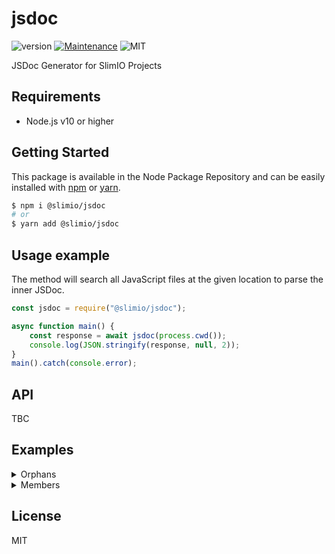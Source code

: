 # jsdoc
![version](https://img.shields.io/badge/version-0.1.0-blue.svg)
[![Maintenance](https://img.shields.io/badge/Maintained%3F-yes-green.svg)](https://github.com/SlimIO/is/commit-activity)
![MIT](https://img.shields.io/github/license/mashape/apistatus.svg)

JSDoc Generator for SlimIO Projects

## Requirements
- Node.js v10 or higher

## Getting Started

This package is available in the Node Package Repository and can be easily installed with [npm](https://docs.npmjs.com/getting-started/what-is-npm) or [yarn](https://yarnpkg.com).

```bash
$ npm i @slimio/jsdoc
# or
$ yarn add @slimio/jsdoc
```

## Usage example
The method will search all JavaScript files at the given location to parse the inner JSDoc.
```js
const jsdoc = require("@slimio/jsdoc");

async function main() {
    const response = await jsdoc(process.cwd());
    console.log(JSON.stringify(response, null, 2));
}
main().catch(console.error);
```

## API
TBC

## Examples

<details><summary>Orphans</summary>
<br />

Take the given JSDoc:
```js
/**
 * @func sayHello
 * @desc hello world
 */

/**
 * @const foo
 * @type {String}
 */
```

After parsing it will produce the following object:
```js
{
    "_orphans": [
        {
            "func": "sayHello",
            "desc": true
        },
        {
            "const": "foo",
            "type": {
                "required": false,
                "opt": false,
                "desc": "",
                "type": "String",
                "defaultValue": null,
                "name": ""
            }
        }
    ]
}
```
</details>

<details><summary>Members</summary>
<br />

Take the given JSDoc:
```js
/**
 * @namespace Utils
 */

/**
 * @func sayHello
 * @memberof Utils
 */
```

After parsing it will produce the following object:
```js
{
    "_orphans": [],
    "utils": {
        "namespace": "Utils",
        "members": [
            {
                "func": "sayHello",
                "memberof": "Utils"
            }
        ]
    }
}
```
</details>

## License
MIT
